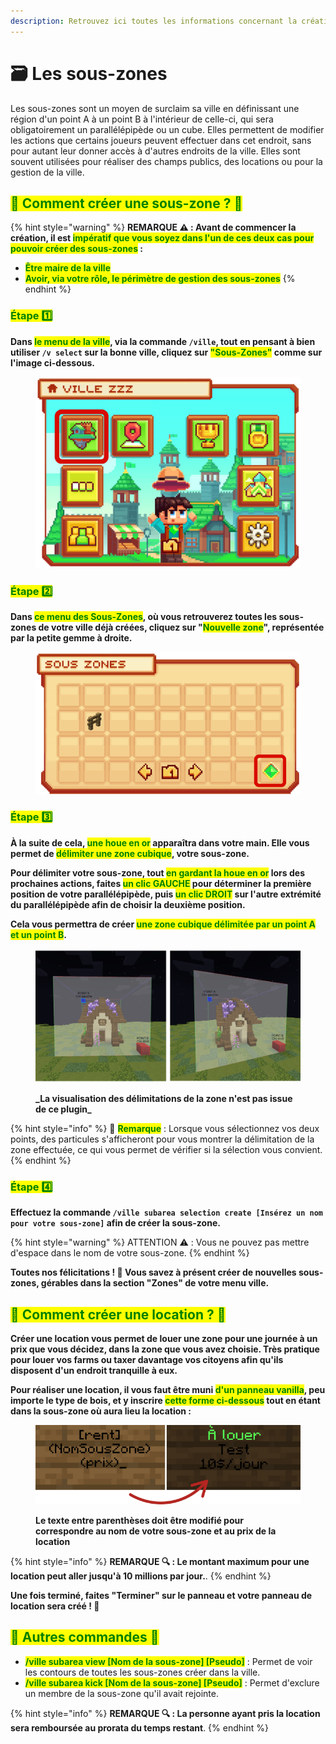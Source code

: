 ```yaml
---
description: Retrouvez ici toutes les informations concernant la création de sous-zones et les locations
---
```


# 🗃️ Les sous-zones

Les sous-zones sont un moyen de surclaim sa ville en définissant une région d'un point A à un point B à l'intérieur de celle-ci, qui sera obligatoirement un parallélépipède ou un cube. Elles permettent de modifier les actions que certains joueurs peuvent effectuer dans cet endroit, sans pour autant leur donner accès à d'autres endroits de la ville. Elles sont souvent utilisées pour réaliser des champs publics, des locations ou pour la gestion de la ville.

## <mark style="color:green;">**💠 Comment créer une sous-zone ? 🤔**</mark>

{% hint style="warning" %}
**REMARQUE ⚠️ : Avant de commencer la création, il est <mark style="color:green;">impératif que vous soyez dans l'un de ces deux cas pour pouvoir créer des sous-zones</mark> :**
* <mark style="color:green;">**Être maire de la ville**</mark>
* <mark style="color:green;">**Avoir, via votre rôle, le périmètre de gestion des sous-zones**</mark>
{% endhint %}

### <mark style="color:green;">Étape 1️⃣</mark>
**Dans <mark style="color:green;">le menu de la ville</mark>, via la commande `/ville`, tout en pensant à bien utiliser `/v select` sur la bonne ville, cliquez sur <mark style="color:green;">"Sous-Zones"</mark> comme sur l'image ci-dessous.**
<figure><img src="../.gitbook/assets/Les_Villes/SousZone/InterfaceVilleSousZone.png" alt=""><figcaption></figcaption></figure>

### <mark style="color:green;">Étape 2️⃣</mark>
**Dans <mark style="color:green;">ce menu des Sous-Zones</mark>, où vous retrouverez toutes les sous-zones de votre ville déjà créées, cliquez sur "<mark style="color:green;">Nouvelle zone</mark>", représentée par la petite gemme à droite.**
<figure><img src="../.gitbook/assets/Les_Villes/SousZone/InterfaceSousZone.png" alt=""><figcaption></figcaption></figure>

### <mark style="color:green;">Étape 3️⃣</mark>

**À la suite de cela, <mark style="color:green;">une houe en or</mark> apparaîtra dans votre main. Elle vous permet de <mark style="color:green;">délimiter une zone cubique</mark>, votre sous-zone.**

**Pour délimiter votre sous-zone, tout <mark style="color:green;">en gardant la houe en or</mark> lors des prochaines actions, faites <mark style="color:green;">un clic GAUCHE</mark> pour déterminer la première position de votre parallélépipède, puis <mark style="color:green;">un clic DROIT</mark> sur l'autre extrémité du parallélépipède afin de choisir la deuxième position.**

**Cela vous permettra de créer <mark style="color:green;">une zone cubique délimitée par un point A et un point B</mark>.**

<figure><img src="../.gitbook/assets/Les_Villes/SousZone/Selection.png" alt=""><figcaption><p><strong>_La visualisation des délimitations de la zone n'est pas issue de ce plugin_</strong></p></figcaption></figure>

{% hint style="info" %}
🔎 <mark style="color:green;">**Remarque**</mark> : Lorsque vous sélectionnez vos deux points, des particules s'afficheront pour vous montrer la délimitation de la zone effectuée, ce qui vous permet de vérifier si la sélection vous convient.
{% endhint %}

### <mark style="color:green;">Étape 4️⃣</mark>

**Effectuez la commande `/ville subarea selection create [Insérez un nom pour votre sous-zone]` afin de créer la sous-zone.**

{% hint style="warning" %}
ATTENTION ⚠️ : Vous ne pouvez pas mettre d'espace dans le nom de votre sous-zone.
{% endhint %}

**Toutes nos félicitations ! 🥳 Vous savez à présent créer de nouvelles sous-zones, gérables dans la section "Zones" de votre menu ville.**

## <mark style="color:green;">**💠 Comment créer une location ? 🤔**</mark>

**Créer une location vous permet de louer une zone pour une journée à un prix que vous décidez, dans la zone que vous avez choisie. Très pratique pour louer vos farms ou taxer davantage vos citoyens afin qu'ils disposent d'un endroit tranquille à eux.**

**Pour réaliser une location, il vous faut être muni <mark style="color:green;">d'un panneau vanilla</mark>, peu importe le type de bois, et y inscrire <mark style="color:green;">cette forme ci-dessous</mark> tout en étant dans la sous-zone où aura lieu la location :**
<figure><img src="../.gitbook/assets/Les_Villes/SousZone/Location.png" alt=""><figcaption><p><strong>Le texte entre parenthèses doit être modifié pour correspondre au nom de votre sous-zone et au prix de la location</strong></p></figcaption></figure>

{% hint style="info" %}
**REMARQUE 🔍 : Le montant maximum pour une location peut aller jusqu'à 10 millions par jour.**.
{% endhint %}

**Une fois terminé, faites "Terminer" sur le panneau et votre panneau de location sera créé ! 🤗**

## <mark style="color:green;">**💠 Autres commandes 🤨**</mark>

* <mark style="color:green;">**/ville subarea view [Nom de la sous-zone] [Pseudo]**</mark> : Permet de voir les contours de toutes les sous-zones créer dans la ville.
* <mark style="color:green;">**/ville subarea kick [Nom de la sous-zone] [Pseudo]**</mark> : Permet d'exclure un membre de la sous-zone qu'il avait rejointe.

{% hint style="info" %}
**REMARQUE 🔍 : La personne ayant pris la location sera remboursée au prorata du temps restant**.
{% endhint %}
